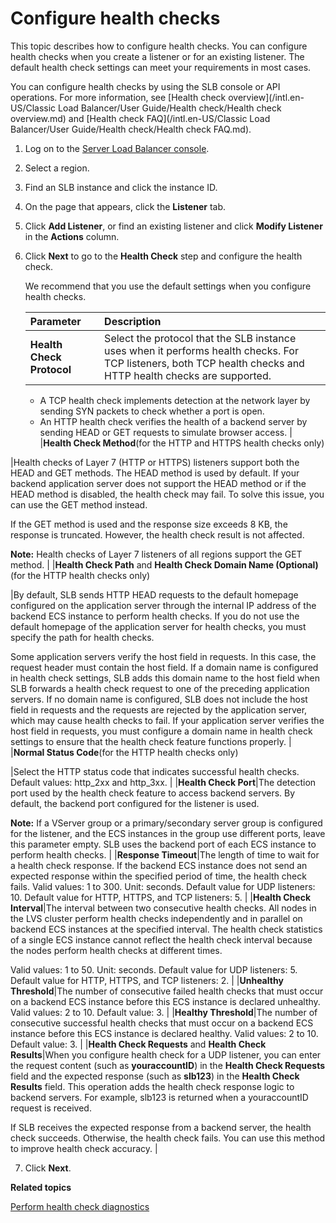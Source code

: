 # Configure health checks

This topic describes how to configure health checks. You can configure health checks when you create a listener or for an existing listener. The default health check settings can meet your requirements in most cases.

You can configure health checks by using the SLB console or API operations. For more information, see [Health check overview](/intl.en-US/Classic Load Balancer/User Guide/Health check/Health check overview.md) and [Health check FAQ](/intl.en-US/Classic Load Balancer/User Guide/Health check/Health check FAQ.md).

1.  Log on to the [Server Load Balancer console](https://slb.console.aliyun.com/slb).

2.  Select a region.

3.  Find an SLB instance and click the instance ID.

4.  On the page that appears, click the **Listener** tab.

5.  Click **Add Listener**, or find an existing listener and click **Modify Listener** in the **Actions** column.

6.  Click **Next** to go to the **Health Check** step and configure the health check.

    We recommend that you use the default settings when you configure health checks.

    |Parameter|Description|
    |:--------|:----------|
    |**Health Check Protocol**|Select the protocol that the SLB instance uses when it performs health checks. For TCP listeners, both TCP health checks and HTTP health checks are supported.

    -   A TCP health check implements detection at the network layer by sending SYN packets to check whether a port is open.
    -   An HTTP health check verifies the health of a backend server by sending HEAD or GET requests to simulate browser access. |
    |**Health Check Method**\(for the HTTP and HTTPS health checks only\)

|Health checks of Layer 7 \(HTTP or HTTPS\) listeners support both the HEAD and GET methods. The HEAD method is used by default. If your backend application server does not support the HEAD method or if the HEAD method is disabled, the health check may fail. To solve this issue, you can use the GET method instead.

If the GET method is used and the response size exceeds 8 KB, the response is truncated. However, the health check result is not affected.

**Note:** Health checks of Layer 7 listeners of all regions support the GET method. |
    |**Health Check Path** and **Health Check Domain Name \(Optional\)**\(for the HTTP health checks only\)

|By default, SLB sends HTTP HEAD requests to the default homepage configured on the application server through the internal IP address of the backend ECS instance to perform health checks. If you do not use the default homepage of the application server for health checks, you must specify the path for health checks.

Some application servers verify the host field in requests. In this case, the request header must contain the host field. If a domain name is configured in health check settings, SLB adds this domain name to the host field when SLB forwards a health check request to one of the preceding application servers. If no domain name is configured, SLB does not include the host field in requests and the requests are rejected by the application server, which may cause health checks to fail. If your application server verifies the host field in requests, you must configure a domain name in health check settings to ensure that the health check feature functions properly. |
    |**Normal Status Code**\(for the HTTP health checks only\)

|Select the HTTP status code that indicates successful health checks. Default values: http\_2xx and http\_3xx. |
    |**Health Check Port**|The detection port used by the health check feature to access backend servers. By default, the backend port configured for the listener is used.

**Note:** If a VServer group or a primary/secondary server group is configured for the listener, and the ECS instances in the group use different ports, leave this parameter empty. SLB uses the backend port of each ECS instance to perform health checks. |
    |**Response Timeout**|The length of time to wait for a health check response. If the backend ECS instance does not send an expected response within the specified period of time, the health check fails. Valid values: 1 to 300. Unit: seconds. Default value for UDP listeners: 10. Default value for HTTP, HTTPS, and TCP listeners: 5. |
    |**Health Check Interval**|The interval between two consecutive health checks. All nodes in the LVS cluster perform health checks independently and in parallel on backend ECS instances at the specified interval. The health check statistics of a single ECS instance cannot reflect the health check interval because the nodes perform health checks at different times.

Valid values: 1 to 50. Unit: seconds. Default value for UDP listeners: 5. Default value for HTTP, HTTPS, and TCP listeners: 2. |
    |**Unhealthy Threshold**|The number of consecutive failed health checks that must occur on a backend ECS instance before this ECS instance is declared unhealthy. Valid values: 2 to 10. Default value: 3. |
    |**Healthy Threshold**|The number of consecutive successful health checks that must occur on a backend ECS instance before this ECS instance is declared healthy. Valid values: 2 to 10. Default value: 3. |
    |**Health Check Requests** and **Health Check Results**|When you configure health check for a UDP listener, you can enter the request content \(such as **youraccountID**\) in the **Health Check Requests** field and the expected response \(such as **slb123**\) in the **Health Check Results** field. This operation adds the health check response logic to backend servers. For example, slb123 is returned when a youraccountID request is received.

If SLB receives the expected response from a backend server, the health check succeeds. Otherwise, the health check fails. You can use this method to improve health check accuracy. |

7.  Click **Next**.


**Related topics**  


[Perform health check diagnostics]()

